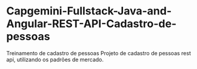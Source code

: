 # Capgemini-Fullstack-Java-and-Angular-REST-API-Cadastro-de-pessoas
Treinamento de cadastro de pessoas
Projeto de cadastro de pessoas rest api, utilizando os padrões de mercado.
